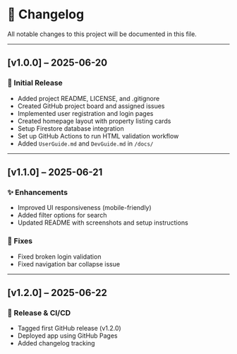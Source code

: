 # 📜 Changelog

All notable changes to this project will be documented in this file.

---

## [v1.0.0] – 2025-06-20

### 🎉 Initial Release
- Added project README, LICENSE, and .gitignore
- Created GitHub project board and assigned issues
- Implemented user registration and login pages
- Created homepage layout with property listing cards
- Setup Firestore database integration
- Set up GitHub Actions to run HTML validation workflow
- Added `UserGuide.md` and `DevGuide.md` in `/docs/`

---

## [v1.1.0] – 2025-06-21

### ✨ Enhancements
- Improved UI responsiveness (mobile-friendly)
- Added filter options for search
- Updated README with screenshots and setup instructions

### 🐛 Fixes
- Fixed broken login validation
- Fixed navigation bar collapse issue

---

## [v1.2.0] – 2025-06-22

### 🚀 Release & CI/CD
- Tagged first GitHub release (v1.2.0)
- Deployed app using GitHub Pages
- Added changelog tracking
